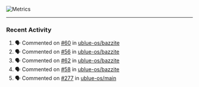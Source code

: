 ![Metrics](https://metrics.lecoq.io/KyleGospo?template=classic&base=header%2C%20activity%2C%20community%2C%20repositories%2C%20metadata&base.indepth=false&base.hireable=false&base.skip=false&config.timezone=America%2FLos_Angeles)

---
### Recent Activity
<!--START_SECTION:activity-->
1. 🗣 Commented on [#60](https://github.com/ublue-os/bazzite/issues/60#issuecomment-1643361556) in [ublue-os/bazzite](https://github.com/ublue-os/bazzite)
2. 🗣 Commented on [#56](https://github.com/ublue-os/bazzite/issues/56#issuecomment-1643353186) in [ublue-os/bazzite](https://github.com/ublue-os/bazzite)
3. 🗣 Commented on [#62](https://github.com/ublue-os/bazzite/issues/62#issuecomment-1643349362) in [ublue-os/bazzite](https://github.com/ublue-os/bazzite)
4. 🗣 Commented on [#58](https://github.com/ublue-os/bazzite/issues/58#issuecomment-1643347959) in [ublue-os/bazzite](https://github.com/ublue-os/bazzite)
5. 🗣 Commented on [#277](https://github.com/ublue-os/main/issues/277#issuecomment-1643340353) in [ublue-os/main](https://github.com/ublue-os/main)
<!--END_SECTION:activity-->
